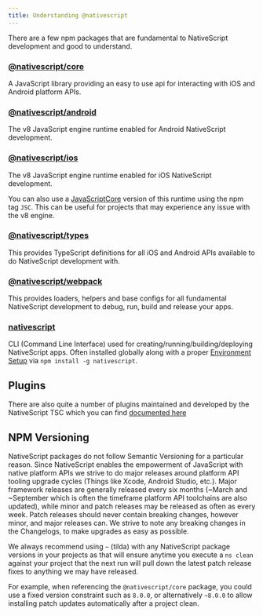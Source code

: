 ```yaml
---
title: Understanding @nativescript
---
```


There are a few npm packages that are fundamental to NativeScript development and good to understand.

### [@nativescript/core](https://www.npmjs.com/package/@nativescript/core)

A JavaScript library providing an easy to use api for interacting with iOS and Android platform APIs.

### [@nativescript/android](https://www.npmjs.com/package/@nativescript/android)

The v8 JavaScript engine runtime enabled for Android NativeScript development.

### [@nativescript/ios](https://www.npmjs.com/package/@nativescript/ios)

The v8 JavaScript engine runtime enabled for iOS NativeScript development.

You can also use a [JavaScriptCore](https://developer.apple.com/documentation/javascriptcore) version of this runtime using the npm tag `JSC`. This can be useful for projects that may experience any issue with the v8 engine.

### [@nativescript/types](https://www.npmjs.com/package/@nativescript/types)

This provides TypeScript definitions for all iOS and Android APIs available to do NativeScript development with.

### [@nativescript/webpack](https://www.npmjs.com/package/@nativescript/webpack)

This provides loaders, helpers and base configs for all fundamental NativeScript development to debug, run, build and release your apps.

### [nativescript](https://www.npmjs.com/package/nativescript)

CLI (Command Line Interface) used for creating/running/building/deploying NativeScript apps. Often installed globally along with a proper [Environment Setup](environment-setup) via `npm install -g nativescript`.

## Plugins

There are also quite a number of plugins maintained and developed by the NativeScript TSC which you can find [documented here](plugins/index)

## NPM Versioning

NativeScript packages do not follow Semantic Versioning for a particular reason. Since NativeScript enables the empowerment of JavaScript with native platform APIs we strive to do major releases around platform API tooling upgrade cycles (Things like Xcode, Android Studio, etc.). Major framework releases are generally released every six months (~March and ~September which is often the timeframe platform API toolchains are also updated), while minor and patch releases may be released as often as every week. Patch releases should never contain breaking changes, however minor, and major releases can. We strive to note any breaking changes in the Changelogs, to make upgrades as easy as possible.

We always recommend using `~` (tilda) with any NativeScript package versions in your projects as that will ensure anytime you execute a `ns clean` against your project that the next run will pull down the latest patch release fixes to anything we may have released.

For example, when referencing the `@nativescript/core` package, you could use a fixed version constraint such as `8.0.0`, or alternatively `~8.0.0` to allow installing patch updates automatically after a project clean.
